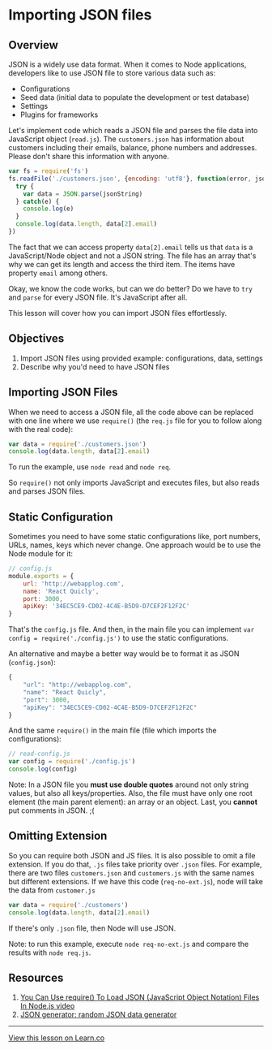 # Importing JSON files

## Overview

JSON is a widely use data format. When it comes to Node applications, developers like to use JSON file to store various data such as:

* Configurations
* Seed data (initial data to populate the development or test database)
* Settings
* Plugins for frameworks

Let's implement code which reads a JSON file and parses the file data into JavaScript object (`read.js`). The `customers.json` has information about customers including their emails, balance, phone numbers and addresses. Please don't share this information with anyone.

```js
var fs = require('fs')
fs.readFile('./customers.json', {encoding: 'utf8'}, function(error, jsonString){
  try {
    var data = JSON.parse(jsonString)
  } catch(e) {
    console.log(e)
  }
  console.log(data.length, data[2].email)
})
```

The fact that we can access property `data[2].email` tells us that `data` is a JavaScript/Node object and not a JSON string. The file has an array that's why we can get its length and access the third item. The items have property `email` among others.

Okay, we know the code works, but can we do better? Do we have to `try` and `parse` for every JSON file. It's JavaScript after all.

This lesson will cover how you can import JSON files effortlessly.

## Objectives

1. Import JSON files using provided example: configurations, data, settings
1. Describe why you'd need to have JSON files

## Importing JSON Files

When we need to access a JSON file, all the code above can be replaced with one line where we use `require()` (the `req.js` file for you to follow along with the real code):

```js
var data = require('./customers.json')
console.log(data.length, data[2].email)
```

To run the example, use `node read` and `node req`.

So `require()` not only imports JavaScript and executes files, but also reads and parses JSON files.


## Static Configuration

Sometimes you need to have some static configurations like, port numbers, URLs, names, keys which never change. One approach would be to use the Node module for it:

```js
// config.js
module.exports = {
    url: 'http://webapplog.com',
    name: 'React Quicly',
    port: 3000,
    apiKey: '34EC5CE9-CD02-4C4E-B5D9-D7CEF2F12F2C'
}
```

That's the `config.js` file. And then, in the main file you can implement `var config = require('./config.js')` to use the static configurations.

An alternative and maybe a better way would be to format it as JSON (`config.json`):

```js
{
    "url": "http://webapplog.com",
    "name": "React Quicly",
    "port": 3000,
    "apiKey": "34EC5CE9-CD02-4C4E-B5D9-D7CEF2F12F2C"
}
```

And the same `require()` in the main file (file which imports the configurations):

```js
// read-config.js
var config = require('./config.js')
console.log(config)
```

Note: In a JSON file you **must use double quotes** around not only string values, but also all keys/properties. Also, the file must have only one root element (the main parent element): an array or an object. Last, you **cannot** put comments in JSON. ;(

## Omitting Extension

So you can require both JSON and JS files. It is also possible to omit a file extension. If you do that, `.js` files take priority over `.json` files. For example, there are two files `customers.json` and `customers.js` with the same names but different extensions. If we have this code (`req-no-ext.js`), node will take the data from `customer.js`

```js
var data = require('./customers')
console.log(data.length, data[2].email)
```

If there's only `.json` file, then Node will use JSON.

Note: to run this example, execute `node req-no-ext.js` and compare the results with `node req.js`.

## Resources

1. [You Can Use require() To Load JSON (JavaScript Object Notation) Files In Node.js video](http://www.bennadel.com/blog/2908-you-can-use-require-to-load-json-javascript-object-notation-files-in-node-js.htm)
1. [JSON generator: random JSON data generator](http://www.json-generator.com/)


---

<a href='https://learn.co/lessons/node-modules-json' data-visibility='hidden'>View this lesson on Learn.co</a>
